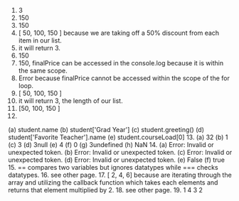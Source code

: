 1. 3
2. 150
3. 150
4. [ 50, 100, 150 ] because we are taking off a 50% discount from each item in our list.
5. it will return 3.
6. 150
7. 150, finalPrice can be accessed in the console.log because it is within the same scope.
8. Error because finalPrice cannot be accessed within the scope of the for loop.
9. [ 50, 100, 150 ]
10. it will return 3, the length of our list.
11. [50, 100, 150 ]
12. 
 (a) student.name
 (b) student['Grad Year']
 (c) student.greeting()
 (d) student['Favorite Teacher'].name
 (e) student.courseLoad[0]
13. 
 (a) 32
 (b) 1
 (c) 3
 (d) 3null
 (e) 4
 (f) 0
 (g) 3undefined
 (h) NaN
14. 
 (a) Error: Invalid or unexpected token.
 (b) Error: Invalid or unexpected token.
 (c) Error: Invalid or unexpected token.
 (d) Error: Invalid or unexpected token.
 (e) False
 (f) true
15. == compares two variables but ignores datatypes while === checks datatypes.
16. see other page.
17. [ 2, 4, 6] because are iterating through the array and utilizing the callback function which takes each elements and returns that element multiplied by 2.
18. see other page.
19. 
    1
    4
    3
    2
